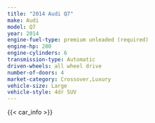 ```yaml
---
title: "2014 Audi Q7"
make: Audi
model: Q7
year: 2014
engine-fuel-type: premium unleaded (required)
engine-hp: 280
engine-cylinders: 6
transmission-type: Automatic
driven-wheels: all wheel drive
number-of-doors: 4
market-category: Crossover,Luxury
vehicle-size: Large
vehicle-style: 4dr SUV
---
```


{{< car_info >}}
